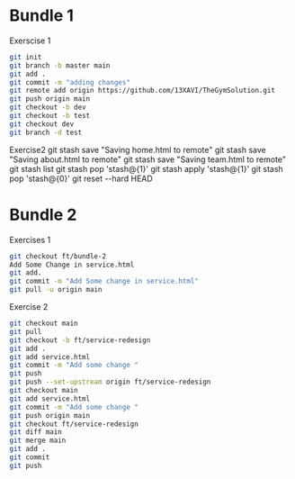 # Bundle 1

Exerscise 1
```bash
git init
git branch -b master main
git add . 
git commit -m "adding changes"
git remote add origin https://github.com/13XAVI/TheGymSolution.git
git push origin main
git checkout -b dev
git checkout -b test
git checkout dev
git branch -d test
```

Exercise2
git stash save "Saving home.html to remote"
git stash save "Saving about.html  to remote"
git stash save "Saving team.html to remote"
git stash list
git stash pop 'stash@{1}'
git stash apply 'stash@{1}'
git stash pop 'stash@{0}'
git reset --hard HEAD

# Bundle 2

Exercises 1

```bash
git checkout ft/bundle-2
Add Some Change in service.html
git add.
git commit -m "Add Some change in service.html"
git pull -u origin main
```


Exercise 2
```bash
git checkout main
git pull 
git checkout -b ft/service-redesign
git add .
git add service.html
git commit -m "Add some change "
git push 
git push --set-upstream origin ft/service-redesign
git checkout main
git add service.html
git commit -m "Add some change "
git push origin main
git checkout ft/service-redesign
git diff main
git merge main
git add .
git commit
git push
```

